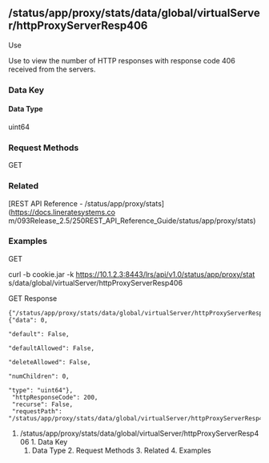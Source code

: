 ## /status/app/proxy/stats/data/global/virtualServer/httpProxyServerResp406

Use

Use to view the number of HTTP responses with response code 406 received from
the servers.

### Data Key

#### Data Type

uint64

### Request Methods

GET

### Related

[REST API Reference - /status/app/proxy/stats](https://docs.lineratesystems.co
m/093Release_2.5/250REST_API_Reference_Guide/status/app/proxy/stats)

### Examples

GET

curl -b cookie.jar -k https://10.1.2.3:8443/lrs/api/v1.0/status/app/proxy/stat
s/data/global/virtualServer/httpProxyServerResp406

GET Response

    
    {"/status/app/proxy/stats/data/global/virtualServer/httpProxyServerResp406": {"data": 0,
                                                                                "default": False,
                                                                                "defaultAllowed": False,
                                                                                "deleteAllowed": False,
                                                                                "numChildren": 0,
                                                                                "type": "uint64"},
     "httpResponseCode": 200,
     "recurse": False,
     "requestPath": "/status/app/proxy/stats/data/global/virtualServer/httpProxyServerResp406"}
    

  1. /status/app/proxy/stats/data/global/virtualServer/httpProxyServerResp406
    1. Data Key
      1. Data Type
    2. Request Methods
    3. Related
    4. Examples

